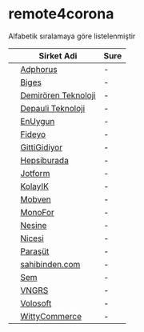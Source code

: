 # remote4corona

Alfabetik sıralamaya göre listelenmiştir

|   |Sirket Adi|Sure|
|---|---|---|
|   |[Adphorus](https://adphorus.com)|-|
|   |[Biges](https://biges.com)|-|
|   |[Demirören Teknoloji](https://www.demirorenteknoloji.com/)|-|
|   |[Depauli Teknoloji](https://herrenausstatter.de)|-|
|   |[EnUygun](https://enuygun.com)|-|
|   |[Fideyo](https://fideyo.com)|-|
|   |[GittiGidiyor](https://gittigidiyor.com)|-|
|   |[Hepsiburada](https://hepsiburada.com)|-|
|   |[Jotform](https://www.jotform.com/)|-|
|   |[KolayIK](https://kolayik.com)|-|
|   |[Mobven](https://mobven.com)|-|
|   |[MonoFor](https://monofor.com/)|-|
|   |[Nesine](https://www.nesine.com)|-|
|   |[Nicesi](https://nicesi.com)|-|
|   |[Paraşüt](https://www.parasut.com)|-|
|   |[sahibinden.com](https://sahibinden.com)|-|
|   |[Sem](https://semtr.com)|-|
|   |[VNGRS](https://vngrs.com)|-|
|   |[Volosoft](https://www.volosoft.com/)|-|
|   |[WittyCommerce](https://wittycommerce.com)|-|
